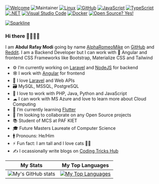 [![Welcome](https://img.shields.io/badge/Welcome-Dev-green.svg)](https://shields.io/) ![Maintainer](https://img.shields.io/badge/Maintainer-AlphaRomeoMike-blue) [![Linux](https://svgshare.com/i/Zhy.svg)](https://svgshare.com/i/Zhy.svg) [![GitHub](https://img.shields.io/badge/--181717?logo=github&logoColor=ffffff)](https://github.com/AlphaRomeoMike) [![JavaScript](https://img.shields.io/badge/--F7DF1E?logo=javascript&logoColor=000)](https://www.javascript.com/) [![TypeScript](https://img.shields.io/badge/--3178C6?logo=typescript&logoColor=ffffff)](https://www.typescriptlang.org/) [![.NET](https://img.shields.io/badge/--512BD4?logo=.net&logoColor=ffffff)](https://dotnet.microsoft.com/) [![Visual Studio Code](https://img.shields.io/badge/--007ACC?logo=visual%20studio%20code&logoColor=ffffff)](https://code.visualstudio.com/) [![Docker](https://badgen.net/badge/icon/docker?icon=docker&label)](https://https://docker.com/) [![Open Source? Yes!](https://badgen.net/badge/Open%20Source%20%3F/Yes%21/blue?icon=github)](https://github.com/Naereen/badges/)

[![Sparkline](https://stars.medv.io/Naereen/badges.svg)](https://stars.medv.io/AlphaRomeoMike/badges)


### Hi there 👋👋👋👋

I am **Abdul Rafay Modi** going by name [AlphaRomeoMike] on [GitHub] and [Reddit]. I am a Backend Developer but I can work with 🎯 Angular and frontend CSS Frameworks like Bootstrap, Materialize CSS and Tailwind

- ⚙ I’m currently working on [Laravel] and [NodeJS] for backend
- 🕸  I work with [Angular] for frontend
- 💖 I love [Laravel] and Web APIs
- 🗃  MySQL, MSSQL, PostgreSQL
- 💬 I love to work with PHP, Java, Python and JavaScript
- ☁  I can work with MS Azure and love to learn more about Cloud Computing
- 🌱 I’m currently learning [Flutter]
- 👯 I’m looking to collaborate on any Open Source projects
- 📚 Student of MCS at PAF KIET
- 🎓 Future Masters Laureate of Computer Science
- 🚹 Pronouns: He/Him
- ⚡ Fun fact: I am tall and I love cats 🐱‍👤
- ✍ I ocassionally write blogs on [Coding Tricks Hub]


[Laravel]: https://github.com/laravel/laravel
[AlphaRomeoMike]: https://github.com/AlphaRomeoMike
[Github]: https://www.github.com
[Reddit]: https://www.reddit.com
[NodeJS]: https://nodejs.org/en/
[Flutter]: https://flutter.dev
[Coding Tricks Hub]: https://codingtrickshub.com/
[Angular]: https://angular.io/
[PHP]: https://php.net

My Stats | My Top Languages
------------ | -------------
![My's GitHub stats](https://github-readme-stats.vercel.app/api?username=alpharomeomike&show_icons=true&theme=github_dark) | [![My Top Languages](https://github-readme-stats.vercel.app/api/top-langs?username=alpharomeomike&layout=compact&theme=github_dark)]()
